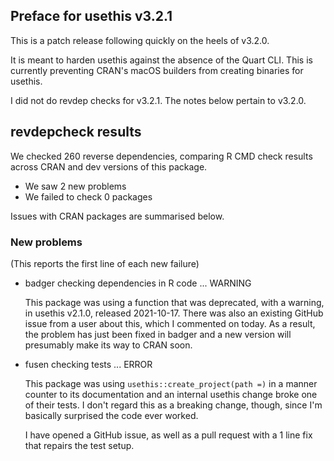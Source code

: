 ## Preface for usethis v3.2.1

This is a patch release following quickly on the heels of v3.2.0.

It is meant to harden usethis against the absence of the Quart CLI.
This is currently preventing CRAN's macOS builders from creating binaries for usethis.

I did not do revdep checks for v3.2.1.
The notes below pertain to v3.2.0.

## revdepcheck results

We checked 260 reverse dependencies, comparing R CMD check results across CRAN and dev versions of this package.

 * We saw 2 new problems
 * We failed to check 0 packages

Issues with CRAN packages are summarised below.

### New problems
(This reports the first line of each new failure)

* badger
  checking dependencies in R code ... WARNING

  This package was using a function that was deprecated, with a
  warning, in usethis v2.1.0, released 2021-10-17. There was also
  an existing GitHub issue from a user about this, which I
  commented on today. As a result, the problem has just been
  fixed in badger and a new version will presumably make its way
  to CRAN soon.

* fusen
  checking tests ... ERROR

  This package was using `usethis::create_project(path =)` in a
  manner counter to its documentation and an internal usethis
  change broke one of their tests. I don't regard this as a
  breaking change, though, since I'm basically surprised the code
  ever worked.

  I have opened a GitHub issue, as well as a pull request with a
  1 line fix that repairs the test setup.
